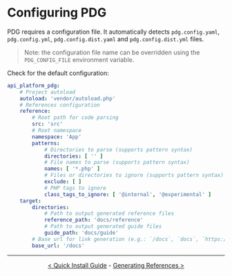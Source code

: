 # Configuring PDG

PDG requires a configuration file. It automatically detects `pdg.config.yaml`, `pdg.config.yml`, `pdg.config.dist.yaml`
and `pdg.config.dist.yml` files.

> Note: the configuration file name can be overridden using the `PDG_CONFIG_FILE` environment variable.

Check for the default configuration:

```yaml
api_platform_pdg:
    # Project autoload
    autoload: 'vendor/autoload.php'
    # References configuration
    reference:
        # Root path for code parsing
        src: 'src'
        # Root namespace
        namespace: 'App'
        patterns:
            # Directories to parse (supports pattern syntax)
            directories: [ '' ]
            # File names to parse (supports pattern syntax)
            names: [ '*.php' ]
            # Files or directories to ignore (supports pattern syntax)
            exclude: [ ]
            # PHP tags to ignore
            class_tags_to_ignore: [ '@internal', '@experimental' ]
    target:
        directories:
            # Path to output generated reference files
            reference_path: 'docs/reference'
            # Path to output generated guide files
            guide_path: 'docs/guide'
        # Base url for link generation (e.g.: `/docs`, `docs`, `https://github.com/foo/bar/blob/main/docs/docs/`)
        base_url: '/docs'
```

---

<p align="center">
<a href="quick-install-guide.md">&lt; Quick Install Guide</a> -
<a href="generating-references.md">Generating References &gt;</a>
</p>
